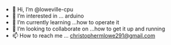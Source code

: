 - 👋 Hi, I’m @loweville-cpu
- 👀 I’m interested in ... arduino
- 🌱 I’m currently learning ...how to operate it
- 💞️ I’m looking to collaborate on ...how to get it up and running
- 📫 How to reach me ... christophermlowe291@gmail.com

<!---
loweville-cpu/loweville-cpu is a ✨ special ✨ repository because its `README.md` (this file) appears on your GitHub profile.
You can click the Preview link to take a look at your changes.
--->
